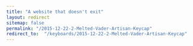```yaml
---
title: "A website that doesn't exit"
layout: redirect
sitemap: false
permalink: "/2015-12-22-2-Melted-Vader-Artisan-Keycap"
redirect_to:  "/keyboards/2015-12-22-2-Melted-Vader-Artisan-Keycap"
---
```

